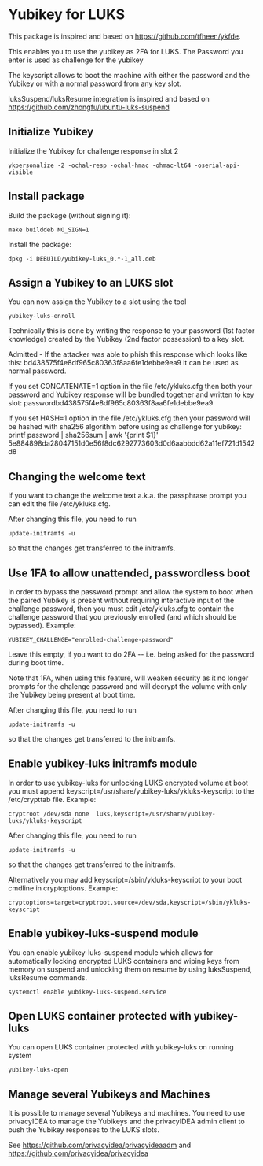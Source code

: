 Yubikey for LUKS
================

This package is inspired and based on https://github.com/tfheen/ykfde.

This enables you to use the yubikey as 2FA for LUKS.
The Password you enter is used as challenge for the yubikey

The keyscript allows to boot the machine with either
the password and the Yubikey or with a normal password
from any key slot.

luksSuspend/luksResume integration is inspired and based on https://github.com/zhongfu/ubuntu-luks-suspend

Initialize Yubikey
------------------

Initialize the Yubikey for challenge response in slot 2

    ykpersonalize -2 -ochal-resp -ochal-hmac -ohmac-lt64 -oserial-api-visible

Install package
---------------

Build the package (without signing it):

    make builddeb NO_SIGN=1

Install the package:

    dpkg -i DEBUILD/yubikey-luks_0.*-1_all.deb

Assign a Yubikey to an LUKS slot
--------------------------------

You can now assign the Yubikey to a slot using the tool

    yubikey-luks-enroll

Technically this is done by writing the response to your password (1st factor
knowledge) created by the Yubikey (2nd factor possession) to a key slot.

Admitted - If the attacker was able to phish this response which looks like
this:
    bd438575f4e8df965c80363f8aa6fe1debbe9ea9
it can be used as normal password.

If you set CONCATENATE=1 option in the file /etc/ykluks.cfg then both your password and Yubikey response will be bundled together and written to key slot: passwordbd438575f4e8df965c80363f8aa6fe1debbe9ea9

If you set HASH=1 option in the file /etc/ykluks.cfg then your password will be hashed with sha256 algorithm before using as challenge for yubikey: printf password | sha256sum | awk '{print $1}'
5e884898da28047151d0e56f8dc6292773603d0d6aabbdd62a11ef721d1542d8

Changing the welcome text
-------------------------

If you want to change the welcome text a.k.a. the passphrase prompt you can edit
the file /etc/ykluks.cfg.

After changing this file, you need to run

    update-initramfs -u

so that the changes get transferred to the initramfs.

Use 1FA to allow unattended, passwordless boot 
----------------------------------------------

In order to bypass the password prompt and allow the system to boot when the paired Yubikey is present without requiring interactive input of the challenge password, then you must edit /etc/ykluks.cfg to contain the challenge password that you previously enrolled (and which should be bypassed). Example: 

    YUBIKEY_CHALLENGE="enrolled-challenge-password"

Leave this empty, if you want to do 2FA -- i.e. being asked for the password during boot time.

Note that 1FA, when using this feature, will weaken security as it no longer prompts for the chalenge password and will decrypt the volume with only the Yubikey being present at boot time.

After changing this file, you need to run

    update-initramfs -u

so that the changes get transferred to the initramfs.


Enable yubikey-luks initramfs module
------------------------------------

In order to use yubikey-luks for unlocking LUKS encrypted volume at boot you must append keyscript=/usr/share/yubikey-luks/ykluks-keyscript to the /etc/crypttab file. Example:

    cryptroot /dev/sda none  luks,keyscript=/usr/share/yubikey-luks/ykluks-keyscript

After changing this file, you need to run

    update-initramfs -u

so that the changes get transferred to the initramfs.

Alternatively you may add keyscript=/sbin/ykluks-keyscript to your boot cmdline in cryptoptions. Example:

    cryptoptions=target=cryptroot,source=/dev/sda,keyscript=/sbin/ykluks-keyscript

Enable yubikey-luks-suspend module
----------------------------------

You can enable yubikey-luks-suspend module which allows for automatically locking encrypted LUKS containers and wiping keys from memory on suspend and unlocking them on resume by using luksSuspend, luksResume commands.
 
    systemctl enable yubikey-luks-suspend.service

Open LUKS container protected with yubikey-luks
-----------------------------------------------

You can open LUKS container protected with yubikey-luks on running system

    yubikey-luks-open

Manage several Yubikeys and Machines
------------------------------------

It is possible to manage several Yubikeys and machines.
You need to use privacyIDEA to manage the Yubikeys and
the privacyIDEA admin client to push the Yubikey responses
to the LUKS slots.

See https://github.com/privacyidea/privacyideaadm and
https://github.com/privacyidea/privacyidea
